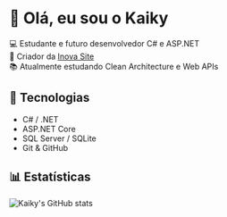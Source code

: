 # 👋 Olá, eu sou o Kaiky

💻 Estudante e futuro desenvolvedor C# e ASP.NET  
🚀 Criador da [Inova Site](https://...)  
📚 Atualmente estudando Clean Architecture e Web APIs  

## 🚀 Tecnologias
- C# / .NET
- ASP.NET Core
- SQL Server / SQLite
- Git & GitHub

## 📊 Estatísticas
![Kaiky's GitHub stats](https://github-readme-stats.vercel.app/api?username=Kaiky&show_icons=true&theme=dracula)
